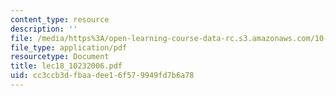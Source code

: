 ```yaml
---
content_type: resource
description: ''
file: /media/https%3A/open-learning-course-data-rc.s3.amazonaws.com/10-569-synthesis-of-polymers-fall-2006/cc3ccb3dfbaadee16f579949fd7b6a78_lec18_10232006.pdf
file_type: application/pdf
resourcetype: Document
title: lec18_10232006.pdf
uid: cc3ccb3d-fbaa-dee1-6f57-9949fd7b6a78
---
```

